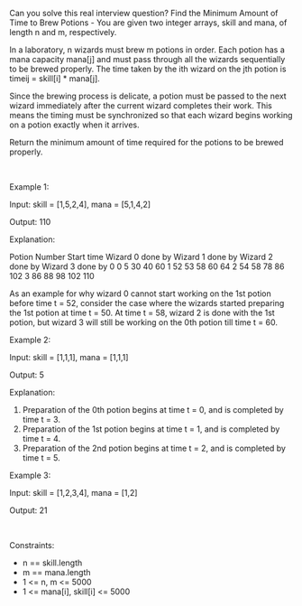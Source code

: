 Can you solve this real interview question? Find the Minimum Amount of Time to Brew Potions - You are given two integer arrays, skill and mana, of length n and m, respectively.

In a laboratory, n wizards must brew m potions in order. Each potion has a mana capacity mana[j] and must pass through all the wizards sequentially to be brewed properly. The time taken by the ith wizard on the jth potion is timeij = skill[i] * mana[j].

Since the brewing process is delicate, a potion must be passed to the next wizard immediately after the current wizard completes their work. This means the timing must be synchronized so that each wizard begins working on a potion exactly when it arrives.

Return the minimum amount of time required for the potions to be brewed properly.

 

Example 1:

Input: skill = [1,5,2,4], mana = [5,1,4,2]

Output: 110

Explanation:

Potion Number Start time Wizard 0 done by Wizard 1 done by Wizard 2 done by Wizard 3 done by 0 0 5 30 40 60 1 52 53 58 60 64 2 54 58 78 86 102 3 86 88 98 102 110

As an example for why wizard 0 cannot start working on the 1st potion before time t = 52, consider the case where the wizards started preparing the 1st potion at time t = 50. At time t = 58, wizard 2 is done with the 1st potion, but wizard 3 will still be working on the 0th potion till time t = 60.

Example 2:

Input: skill = [1,1,1], mana = [1,1,1]

Output: 5

Explanation:

 1. Preparation of the 0th potion begins at time t = 0, and is completed by time t = 3.
 2. Preparation of the 1st potion begins at time t = 1, and is completed by time t = 4.
 3. Preparation of the 2nd potion begins at time t = 2, and is completed by time t = 5.

Example 3:

Input: skill = [1,2,3,4], mana = [1,2]

Output: 21

 

Constraints:

 * n == skill.length
 * m == mana.length
 * 1 <= n, m <= 5000
 * 1 <= mana[i], skill[i] <= 5000